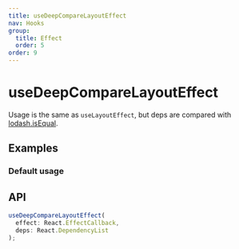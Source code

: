 ```yaml
---
title: useDeepCompareLayoutEffect
nav: Hooks
group:
  title: Effect
  order: 5
order: 9
---
```


# useDeepCompareLayoutEffect

Usage is the same as `useLayoutEffect`, but deps are compared with [lodash.isEqual](https://lodash.com/docs/4.17.15#isEqual).

## Examples

### Default usage

<code src="./demo/demo1.tsx"></code>

## API

```typescript
useDeepCompareLayoutEffect(
  effect: React.EffectCallback,
  deps: React.DependencyList
);
```

